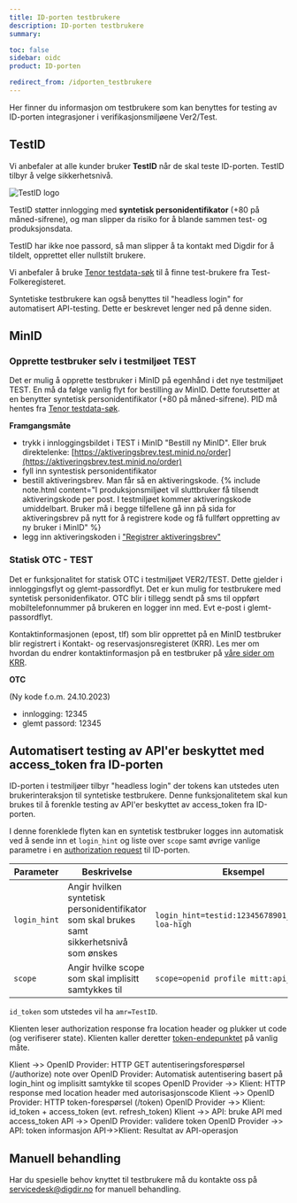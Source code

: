 ```yaml
---
title: ID-porten testbrukere
description: ID-porten testbrukere
summary:

toc: false
sidebar: oidc
product: ID-porten

redirect_from: /idporten_testbrukere
---
```


Her finner du informasjon om testbrukere som kan benyttes for testing av ID-porten integrasjoner i verifikasjonsmiljøene Ver2/Test.

## TestID

Vi anbefaler at alle kunder bruker **TestID** når de skal teste ID-porten. TestID tilbyr å velge sikkerhetsnivå. 

![TestID logo]({{site.baseurl}}/assets/testid.svg)

TestID støtter innlogging med **syntetisk personidentifikator**  (+80 på måned-sifrene), og man slipper da risiko for å blande sammen test- og produksjonsdata.

TestID har ikke noe passord, så man slipper å ta kontakt med Digdir for å tildelt, opprettet eller nullstilt brukere.

Vi anbefaler å bruke [Tenor testdata-søk](https://www.skatteetaten.no/skjema/testdata/) til å finne test-brukere fra Test-Folkeregisteret.

Syntetiske testbrukere kan også benyttes til "headless login" for automatisert API-testing.  Dette er beskrevet lenger ned på denne siden.


## MinID

### Opprette testbruker selv i testmiljøet TEST

Det er mulig å opprette testbruker i MinID på egenhånd i det nye testmiljøet TEST. En må da følge vanlig flyt for bestilling av MinID. Dette forutsetter at en benytter syntetisk personidentifikator (+80 på måned-sifrene). PID må hentes fra [Tenor testdata-søk](https://www.skatteetaten.no/skjema/testdata/). 

**Framgangsmåte**

- trykk i innloggingsbildet i TEST i MinID "Bestill ny MinID". Eller bruk direktelenke: [https://aktiveringsbrev.test.minid.no/order](https://aktiveringsbrev.test.minid.no/order)
- fyll inn syntestisk personidentifikator
- bestill aktiveringsbrev. Man får så en aktiveringskode.
{% include note.html content="I produksjonsmiljøet vil sluttbruker få tilsendt aktiveringskode per post. I testmiljøet kommer aktiveringskode umiddelbart. Bruker må i begge tilfellene gå inn på sida for aktiveringsbrev på nytt for å registrere kode og få fullført oppretting av ny bruker i MinID" %}
- legg inn aktiveringskoden i ["Registrer aktiveringsbrev"](https://aktiveringsbrev.test.minid.no)  


### Statisk OTC - TEST

Det er funksjonalitet for statisk OTC i testmiljøet VER2/TEST. Dette gjelder i innloggingsflyt og glemt-passordflyt. Det er kun mulig for testbrukere med syntetisk personidenfikator. OTC blir i tillegg sendt på sms til oppført mobiltelefonnummer på brukeren en logger inn med. Evt e-post i glemt-passordflyt. 

Kontaktinformasjonen (epost, tlf)  som blir opprettet på en MinID testbruker blir registrert i Kontakt- og reservasjonsregisteret (KRR). Les mer om hvordan du endrer kontaktinformasjon på en testbruker på [våre sider om KRR](https://docs.digdir.no/docs/Kontaktregisteret/krr_sluttbrukerinnstillinger#oppdatering-av-kontaktinfo-i-minprofil).

**OTC**

(Ny kode f.o.m. 24.10.2023)
- innlogging: 12345  
- glemt passord: 12345
  
<!---
## BankID

For de som ikke kan bruke syntetiske fødselsnummer, tilbyr vi et sett med standard testbrukere med BankID med personnumre som ikke finnes i Folkeregisteret.

**Passord og engangskode**

- Engangskode: otp
- Passord: qwer1234 


| 08089409382 |	08089408084 |	08089406820	| 08089405603	| 08089404224 |
| 08089409110 |	08089407967	| 08089406669	| 08089405522	| 08089404143 |
| 08089408912 |	08089407886	| 08089406588	| 08089405441	| 08089404062 |
| 08089408831 |	08089407614	| 08089406316	| 08089405360	| 08089403945 |
| 08089408750 |	08089407533	| 08089406235	| 08089405018	| 08089403864 |
| 08089408599 |	08089407452	| 08089406154	| 08089404739	| 08089403783 |
| 08089408408 |	08089407371	| 08089406073	| 08089404658	| 08089403511 |
| 08089408327 |	08089407290	| 08089405956	| 08089404577	| 08089403430 |
| 08089408246 |	08089407029	| 08089405875	| 08089404496	| 08089403279 |
| 08089408165 | 08089406901	| 08089405794	| 08089404305	| 08089403198 |

**Merk: Disse testbrukerene er allment tilgjengelige og vil bli resatt med jevne mellomrom.**

--->


## Automatisert testing av API'er beskyttet med access_token fra ID-porten

ID-porten i testmiljøer tilbyr "headless login" der tokens kan utstedes uten brukerinteraksjon til syntetiske testbrukere.  Denne funksjonalitetem skal kun brukes til å forenkle testing av API'er beskyttet av access_token fra ID-porten.

I denne forenklede flyten kan en syntetisk testbruker logges inn automatisk ved å sende inn et `login_hint` og liste over `scope` samt øvrige vanlige parametre i en [authorization request]({{site.baseurl}}/docs/idporten/oidc/oidc_protocol_authorize) til ID-porten.

 Parameter | Beskrivelse | Eksempel
 -|-|-|
 `login_hint` | Angir hvilken syntetisk personidentifikator som skal brukes samt sikkerhetsnivå som ønskes | `login_hint=testid:12345678901_idporten-loa-high`
 `scope`      | Angir hvilke scope som skal implisitt samtykkes til | `scope=openid profile mitt:api_scope`

`id_token` som utstedes vil ha `amr=TestID`.

Klienten leser authorization response fra location header og plukker ut code (og verifiserer state).  Klienten kaller deretter [token-endepunktet]({{site.baseurl}}/docs/idporten/oidc/oidc_protocol_token) på vanlig måte.

 <div class="mermaid">
  Klient ->> OpenID Provider: HTTP GET autentiseringsforespørsel (/authorize)
  note over OpenID Provider: Automatisk autentisering basert på login_hint og implisitt samtykke til scopes
  OpenID Provider ->> Klient: HTTP response med location header med autorisasjonscode
  Klient ->> OpenID Provider: HTTP token-forespørsel (/token)
  OpenID Provider ->> Klient: id_token + access_token (evt. refresh_token)
  Klient ->> API: bruke API med access_token
  API ->> OpenID Provider: validere token
  OpenID Provider ->> API: token informasjon
  API->>Klient: Resultat av API-operasjon
 </div>

## Manuell behandling

Har du spesielle behov knyttet til testbrukere må du kontakte oss på servicedesk@digdir.no for manuell behandling.
